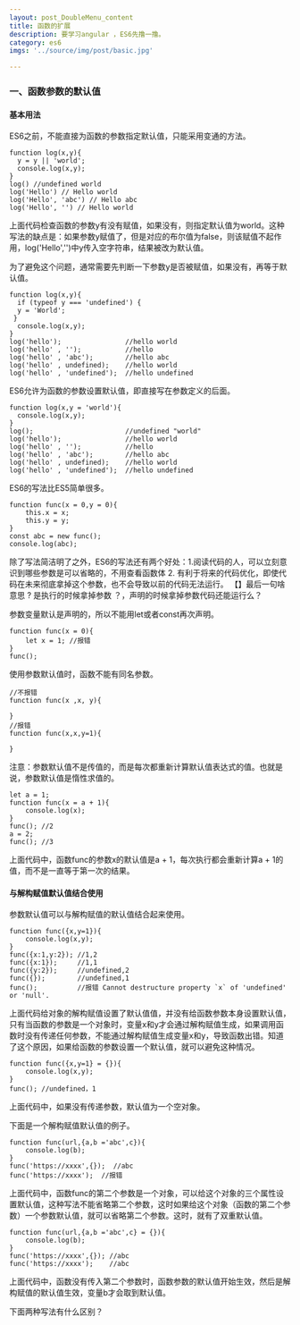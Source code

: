 ```yaml
---
layout: post_DoubleMenu_content
title: 函数的扩展
description: 要学习angular ，ES6先撸一撸。
category: es6
imgs: '../source/img/post/basic.jpg'

---
```

### 一、函数参数的默认值
#### 基本用法
ES6之前，不能直接为函数的参数指定默认值，只能采用变通的方法。
```
function log(x,y){
  y = y || 'world';
  console.log(x,y);
}
log() //undefined world
log('Hello') // Hello world
log('Hello', 'abc') // Hello abc
log('Hello', '') // Hello world
```
上面代码检查函数的参数y有没有赋值，如果没有，则指定默认值为world。这种写法的缺点是：如果参数y赋值了，但是对应的布尔值为false，则该赋值不起作用，log('Hello','')中y传入空字符串，结果被改为默认值。

为了避免这个问题，通常需要先判断一下参数y是否被赋值，如果没有，再等于默认值。
```
function log(x,y){
  if (typeof y === 'undefined') {
  y = 'World';
 }
  console.log(x,y);
}
log('hello');                //hello world
log('hello' , '');           //hello
log('hello' , 'abc');        //hello abc
log('hello' , undefined);    //hello world
log('hello' , 'undefined');  //hello undefined
```
ES6允许为函数的参数设置默认值，即直接写在参数定义的后面。
```
function log(x,y = 'world'){
  console.log(x,y);
}
log();                       //undefined "world"
log('hello');                //hello world
log('hello' , '');           //hello
log('hello' , 'abc');        //hello abc
log('hello' , undefined);    //hello world
log('hello' , 'undefined');  //hello undefined
```
ES6的写法比ES5简单很多。
```
function func(x = 0,y = 0){
	this.x = x;
	this.y = y;
}
const abc = new func();
console.log(abc);
```
除了写法简洁明了之外，ES6的写法还有两个好处：1.阅读代码的人，可以立刻意识到哪些参数是可以省略的，不用查看函数体 2. 有利于将来的代码优化，即使代码在未来彻底拿掉这个参数，也不会导致以前的代码无法运行。
【】最后一句啥意思 ? 是执行的时候拿掉参数 ？，声明的时候拿掉参数代码还能运行么？

参数变量默认是声明的，所以不能用let或者const再次声明。
```
function func(x = 0){
	let x = 1; //报错
}
func();
```
使用参数默认值时，函数不能有同名参数。
```
//不报错
function func(x ,x, y){

}
//报错
function func(x,x,y=1){

}
```
注意：参数默认值不是传值的，而是每次都重新计算默认值表达式的值。也就是说，参数默认值是惰性求值的。
```
let a = 1;
function func(x = a + 1){
	console.log(x);
}
func(); //2
a = 2;
func(); //3
```
上面代码中，函数func的参数x的默认值是a + 1，每次执行都会重新计算a + 1的值，而不是一直等于第一次的结果。

#### 与解构赋值默认值结合使用
参数默认值可以与解构赋值的默认值结合起来使用。
```
function func({x,y=1}){
	console.log(x,y);
}
func({x:1,y:2}); //1,2
func({x:1}); 	 //1,1
func({y:2});     //undefined,2
func({});        //undefined,1
func();          //报错 Cannot destructure property `x` of 'undefined' or 'null'.
```
上面代码给对象的解构赋值设置了默认值值，并没有给函数参数本身设置默认值，只有当函数的参数是一个对象时，变量x和y才会通过解构赋值生成，如果调用函数时没有传递任何参数，不能通过解构赋值生成变量x和y，导致函数出错。知道了这个原因，如果给函数的参数设置一个默认值，就可以避免这种情况。
```
function func({x,y=1} = {}){
	console.log(x,y);
}
func(); //undefined，1
```
上面代码中，如果没有传递参数，默认值为一个空对象。

下面是一个解构赋值默认值的例子。
```
function func(url,{a,b ='abc',c}){
	console.log(b);
}
func('https://xxxx',{});  //abc
func('https://xxxx');  //报错
```
上面代码中，函数func的第二个参数是一个对象，可以给这个对象的三个属性设置默认值，这种写法不能省略第二个参数，这时如果给这个对象（函数的第二个参数）一个参数默认值，就可以省略第二个参数。这时，就有了双重默认值。
```
function func(url,{a,b ='abc',c} = {}){
	console.log(b);
}
func('https://xxxx',{}); //abc
func('https://xxxx');    //abc
```
上面代码中，函数没有传入第二个参数时，函数参数的默认值开始生效，然后是解构赋值的默认值生效，变量b才会取到默认值。

下面两种写法有什么区别？
```

```








